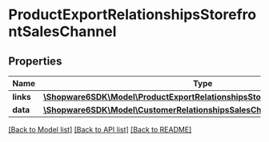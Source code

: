 # ProductExportRelationshipsStorefrontSalesChannel

## Properties
Name | Type | Description | Notes
------------ | ------------- | ------------- | -------------
**links** | [**\Shopware6SDK\Model\ProductExportRelationshipsStorefrontSalesChannelLinks**](ProductExportRelationshipsStorefrontSalesChannelLinks.md) |  | [optional] 
**data** | [**\Shopware6SDK\Model\CustomerRelationshipsSalesChannelData**](CustomerRelationshipsSalesChannelData.md) |  | [optional] 

[[Back to Model list]](../../README.md#documentation-for-models) [[Back to API list]](../../README.md#documentation-for-api-endpoints) [[Back to README]](../../README.md)

